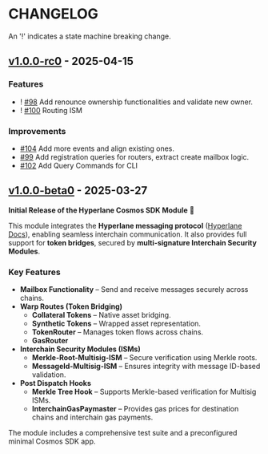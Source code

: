 <!--

"Features" for new features.
"Improvements" for changes in existing functionality.
"Deprecated" for soon-to-be removed features.
"Bug Fixes" for any bug fixes.
"Client Breaking" for breaking CLI commands and REST routes used by end-users.
"API Breaking" for breaking exported APIs used by developers building on SDK.
"State Machine Breaking" for any changes that result in a different AppState given same genesisState and txList.

-->

# CHANGELOG

An '!' indicates a state machine breaking change.

## [v1.0.0-rc0](https://github.com/bcp-innovations/hyperlane-cosmos/releases/tag/v1.0.0-rc0) - 2025-04-15

### Features

- ! [#98](https://github.com/bcp-innovations/hyperlane-cosmos/pull/98) Add renounce ownership functionalities and validate new owner.
- ! [#100](https://github.com/bcp-innovations/hyperlane-cosmos/pull/100) Routing ISM

### Improvements

- [#104](https://github.com/bcp-innovations/hyperlane-cosmos/pull/104) Add more events and align existing ones.
- [#99](https://github.com/bcp-innovations/hyperlane-cosmos/pull/99) Add registration queries for routers, extract create mailbox logic.
- [#102](https://github.com/bcp-innovations/hyperlane-cosmos/pull/102) Add Query Commands for CLI

## [v1.0.0-beta0](https://github.com/bcp-innovations/hyperlane-cosmos/releases/tag/v1.0.0-beta0) - 2025-03-27

**Initial Release of the Hyperlane Cosmos SDK Module** 🚀

This module integrates the **Hyperlane messaging protocol**
([Hyperlane Docs](https://docs.hyperlane.xyz/)), enabling seamless interchain
communication. It also provides full support for **token bridges**,
secured by **multi-signature Interchain Security Modules**.

### **Key Features**

- **Mailbox Functionality** – Send and receive messages securely across chains.
- **Warp Routes (Token Bridging)**
  - **Collateral Tokens** – Native asset bridging.
  - **Synthetic Tokens** – Wrapped asset representation.
  - **TokenRouter** – Manages token flows across chains.
  - **GasRouter**
- **Interchain Security Modules (ISMs)**
  - **Merkle-Root-Multisig-ISM** – Secure verification using Merkle roots.
  - **MessageId-Multisig-ISM** – Ensures integrity with message ID-based validation.
- **Post Dispatch Hooks**
  - **Merkle Tree Hook** – Supports Merkle-based verification for Multisig ISMs.
  - **InterchainGasPaymaster** – Provides gas prices for destination chains and interchain gas payments.

The module includes a comprehensive test suite and a preconfigured minimal
Cosmos SDK app.
